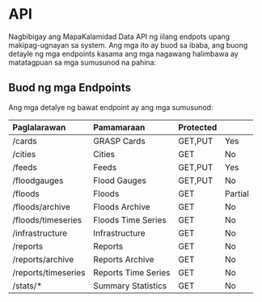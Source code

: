 # API

Nagbibigay ang MapaKalamidad Data API ng iilang endpots upang makipag-ugnayan sa system. Ang mga ito ay buod sa ibaba, ang buong detayle ng mga endpoints kasama ang mga nagawang halimbawa ay matatagpuan sa mga sumusunod na pahina:

## Buod ng mga Endpoints

Ang mga detalye ng bawat endpoint ay ang mga sumusunod:

| Paglalarawan | Pamamaraan | Protected |  |
| :--- | :--- | :--- | :--- |
| /cards | GRASP Cards | GET,PUT | Yes |
| /cities | Cities | GET | No |
| /feeds | Feeds | GET,PUT | Yes |
| /floodgauges | Flood Gauges | GET,PUT | No |
| /floods | Floods | GET | Partial |
| /floods/archive | Floods Archive | GET | No |
| /floods/timeseries | Floods Time Series | GET | No |
| /infrastructure | Infrastructure | GET | No |
| /reports | Reports | GET | No |
| /reports/archive | Reports Archive | GET | No |
| /reports/timeseries | Reports Time Series | GET | No |
| /stats/\* | Summary Statistics | GET | No |



